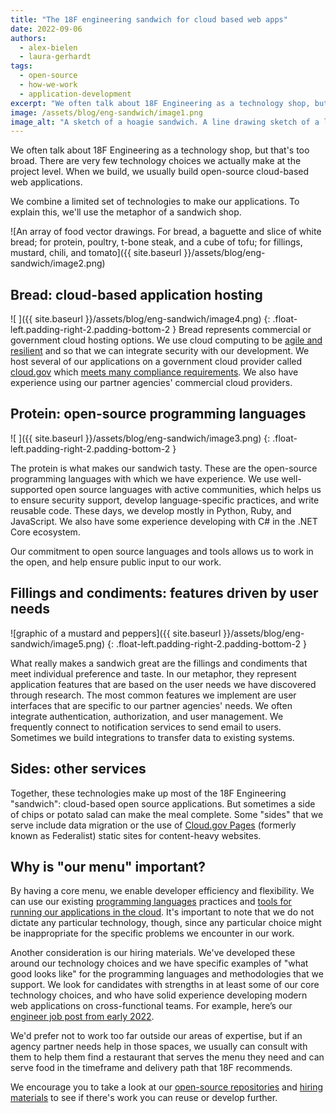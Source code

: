 ```yaml
---
title: "The 18F engineering sandwich for cloud based web apps"
date: 2022-09-06
authors:
  - alex-bielen
  - laura-gerhardt
tags:
  - open-source
  - how-we-work
  - application-development
excerpt: "We often talk about 18F Engineering as a technology shop, but that's too broad. There are very few technology choices we actually make at the project level. When we build, we usually build open-source cloud-based web applications. We combine a limited set of technologies to make our applications. To explain this, we'll use the metaphor of a sandwich shop."
image: /assets/blog/eng-sandwich/image1.png
image_alt: "A sketch of a hoagie sandwich. A line drawing sketch of a long sandwich with cheese and topped with an olive on a toothpick."
---
```

We often talk about 18F Engineering as a technology shop, but that's too broad. There are very few technology choices we actually make at the project level. When we build, we usually build open-source cloud-based web applications.

We combine a limited set of technologies to make our applications. To explain this, we'll use the metaphor of a sandwich shop.

![An array of food vector drawings. For bread, a baguette and slice of white bread; for protein, poultry, t-bone steak, and a cube of tofu; for fillings, mustard, chili, and tomato]({{ site.baseurl }}/assets/blog/eng-sandwich/image2.png)

## Bread: cloud-based application hosting
![ ]({{ site.baseurl }}/assets/blog/eng-sandwich/image4.png)
{: .float-left.padding-right-2.padding-bottom-2 }
Bread represents commercial or government cloud hosting options. We use cloud computing to be [agile and resilient](https://18f.gsa.gov/2019/02/07/the-cloud-is-not-a-virtue/) and so that we can integrate security with our development. We host several of our applications on a government cloud provider called [cloud.gov](http://cloud.gov) which [meets many compliance requirements](https://cloud.gov/docs/compliance/ato-process/). We also have experience using our partner agencies' commercial cloud providers.

## Protein: open-source programming languages
![ ]({{ site.baseurl }}/assets/blog/eng-sandwich/image3.png)
{: .float-left.padding-right-2.padding-bottom-2 }

The protein is what makes our sandwich tasty. These are the open-source programming languages with which we have experience. We use well-supported open source languages with active communities, which helps us to ensure security support, develop language-specific practices, and write reusable code. These days, we develop mostly in Python, Ruby,  and JavaScript. We also have some experience developing with C# in the .NET Core ecosystem.

Our commitment to open source languages and tools allows us to work in the open, and help ensure public input to our work.

## Fillings and condiments: features driven by user needs
![graphic of a mustard and peppers]({{ site.baseurl }}/assets/blog/eng-sandwich/image5.png)
{: .float-left.padding-right-2.padding-bottom-2 }

What really makes a sandwich great are the fillings and condiments that meet individual preference and taste. In our metaphor, they represent application features that are based on the user needs we have discovered through research. The most common features we implement are user interfaces that are specific to our partner agencies' needs. We often integrate authentication, authorization, and user management. We frequently connect to notification services to send email to users. Sometimes we build integrations to transfer data to existing systems.

## Sides: other services

Together, these technologies make up most of the 18F Engineering "sandwich": cloud-based open source applications. But sometimes a side of chips or potato salad can make the meal complete. Some "sides" that we serve include data migration or the use of [Cloud.gov Pages](https://federalist.18f.gov/cloud-gov-pages/) (formerly known as Federalist) static sites for content-heavy websites.

## Why is "our menu" important?

By having a core menu, we enable developer efficiency and flexibility. We can use our existing [programming languages](https://engineering.18f.gov/language-selection/) practices and [tools for running our applications in the cloud](https://engineering.18f.gov/integrations/). It's important to note that we do not dictate any particular technology, though, since any particular choice might be inappropriate for the specific problems we encounter in our work.

Another consideration is our hiring materials. We've developed these around our technology choices and we have specific examples of "what good looks like" for the programming languages and methodologies that we support. We look for candidates with strengths in at least some of our core technology choices, and who have solid experience developing modern web applications on cross-functional teams. For example, here’s our [engineer job post from early 2022](https://join.tts.gsa.gov/join/tts-engineer/).

We'd prefer not to work too far outside our areas of expertise, but if an agency partner needs help in those spaces, we usually can consult with them to help them find a restaurant that serves the menu they need and can serve food in the timeframe and delivery path that 18F recommends.

We encourage you to take a look at our [open-source repositories](https://github.com/18F) and [hiring materials](https://eng-hiring.18f.gov/) to see if there's work you can reuse or develop further.
